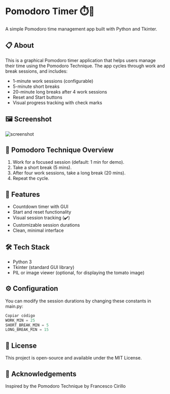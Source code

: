 # Pomodoro Timer ⏱️🍅

A simple Pomodoro time management app built with Python and Tkinter.

## 📋 About

This is a graphical Pomodoro timer application that helps users manage their time using the Pomodoro Technique. The app cycles through work and break sessions, and includes:

- 1-minute work sessions (configurable)
- 5-minute short breaks
- 20-minute long breaks after 4 work sessions
- Reset and Start buttons
- Visual progress tracking with check marks

## 🖼️ Screenshot

![screenshot](screenshot.png) <!-- Replace with actual image if available -->

## 🧠 Pomodoro Technique Overview

1. Work for a focused session (default: 1 min for demo).
2. Take a short break (5 mins).
3. After four work sessions, take a long break (20 mins).
4. Repeat the cycle.

## 🚀 Features

- Countdown timer with GUI
- Start and reset functionality
- Visual session tracking (✔️)
- Customizable session durations
- Clean, minimal interface

## 🛠️ Tech Stack

- Python 3
- Tkinter (standard GUI library)
- PIL or image viewer (optional, for displaying the tomato image)

## ⚙️ Configuration
You can modify the session durations by changing these constants in main.py:

```python
Copiar código
WORK_MIN = 25
SHORT_BREAK_MIN = 5
LONG_BREAK_MIN = 15
```

## 🧾 License
This project is open-source and available under the MIT License.

## 🙌 Acknowledgements
Inspired by the Pomodoro Technique by Francesco Cirillo